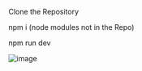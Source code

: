 
Clone the Repository 

npm i (node modules not in the Repo)

npm run dev

![image](https://github.com/user-attachments/assets/31403ff3-1c6f-4dff-9bd1-e27b5216717b)
